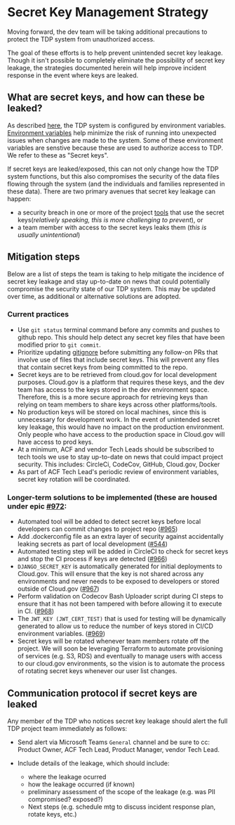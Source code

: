 # Secret Key Management Strategy

Moving forward, the dev team will be taking additional precautions to protect the TDP system from unauthorized access. 

The goal of these efforts is to help prevent unintended secret key leakage. Though it isn't possible to completely eliminate the possibility of secret key leakage, the strategies documented herein will help improve incident response in the event where keys are leaked. 

## What are secret keys, and how can these be leaked?

As described [here](https://github.com/raft-tech/TANF-app/blob/raft-tdp-main/docs/Architecture%20Decision%20Record/004-configuration-by-environment-variable.md), the TDP system is configured by environment variables. [Environment variables](https://medium.com/chingu/an-introduction-to-environment-variables-and-how-to-use-them-f602f66d15fa) help minimize the risk of running into unexpected issues when changes are made to the system. Some of these environment variables are senstive because these are used to authorize access to TDP. We refer to these as "Secret keys". 

If secret keys are leaked/exposed, this can not only change how the TDP system functions, but this also compromises the security of the data files flowing through the system (and the individuals and families represented in these data). There are two primary avenues that secret key leakage can happen: 
- a security breach in one or more of the project [tools](https://about.codecov.io/security-update/) that use the secret keys(*relatively speaking, this is more challenging to prevent*), or 
- a team member with access to the secret keys leaks them (*this is usually unintentional*)

## Mitigation steps
Below are a list of steps the team is taking to help mitigate the incidence of secret key leakage and stay up-to-date on news that could potentially compromise the security state of our TDP system. This may be updated over time, as additional or alternative solutions are adopted. 

### Current practices
- Use `git status` terminal command before any commits and pushes to github repo. This should help detect any secret key files that have been modified prior to `git commit`. 
- Prioritize updating [gitignore](https://git-scm.com/docs/gitignore) before submitting any follow-on PRs that involve use of files that include secret keys. This will prevent any files that contain secret keys from being committed to the repo. 
- Secret keys are to be retrieved from cloud.gov for local development purposes. Cloud.gov is a platform that requires these keys, and the dev team has access to the keys stored in the dev environment space. Therefore, this is a more secure approach for retrieving keys than relying on team members to share keys across other platforms/tools.  
- No production keys will be stored on local machines, since this is unnecessary for development work.  In the event of unintended secret key leakage, this would have no impact on the production environment. Only people who have access to the production space in Cloud.gov will have access to prod keys.
- At a minimum, ACF and vendor Tech Leads should be subscribed to tech tools we use to stay up-to-date on news that could impact project security. This includes: CircleCi, CodeCov, GitHub, Cloud.gov, Docker
- As part of ACF Tech Lead's periodic review of environment variables, secret key rotation will be coordinated.

### Longer-term solutions to be implemented (these are housed under epic [#972](https://github.com/raft-tech/TANF-app/issues/972):
- Automated tool will be added to detect secret keys before local developers can commit changes to project repo ([#965](https://github.com/raft-tech/TANF-app/issues/965)) 
- Add .dockerconfig file as an extra layer of security against accidentally leaking secrets as part of local development ([#544](https://github.com/raft-tech/TANF-app/issues/544))
- Automated testing step will be added in CircleCI to check for secret keys and stop the CI process if keys are detected ([#966](https://github.com/raft-tech/TANF-app/issues/966))
- `DJANGO_SECRET_KEY` is automatically generated for initial deployments to Cloud.gov. This will ensure that the key is not shared across any environments and never needs to be exposed to developers or stored outside of Cloud.gov ([#967](https://github.com/raft-tech/TANF-app/issues/967))
- Perform validation on Codecov Bash Uploader script during CI steps to ensure that it has not been tampered with before allowing it to execute in CI. ([#968](https://github.com/raft-tech/TANF-app/issues/968))
- The `JWT_KEY (JWT_CERT_TEST)`  that is used for testing will be dynamically generated to allow us to reduce the number of keys stored in CI/CD environment variables. ([#969](https://github.com/raft-tech/TANF-app/issues/969))
- Secret keys will be rotated whenever team members rotate off the project. We will soon be leveraging Terraform to automate provisioning of services (e.g. S3, RDS) and eventually to manage users with access to our cloud.gov environments, so the vision is to automate the process of rotating secret keys whenever our user list changes.  
## Communication protocol if secret keys are leaked
Any member of the TDP who notices secret key leakage should alert the full TDP project team immediately as follows:

- Send alert via Microsoft Teams `General` channel and be sure to cc: Product Owner, ACF Tech Lead, Product Manager, vendor Tech Lead. 

- Include details of the leakage, which should include:
    - where the leakage ocurred
    - how the leakage occurred (if known)
    - preliminary assessment of the scope of the leakage (e.g. was PII compromised? exposed?)
    - Next steps (e.g. schedule mtg to discuss incident response plan, rotate keys, etc.)
